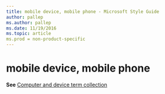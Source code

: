 ```yaml
---
title: mobile device, mobile phone - Microsoft Style Guide
author: pallep
ms.author: pallep
ms.date: 11/19/2016
ms.topic: article
ms.prod = non-product-specific
---
```


# mobile device, mobile phone

**See** [Computer and device term collection](/style-guide/a-z-word-list-term-collections/term-collections/computer-device-terms)
